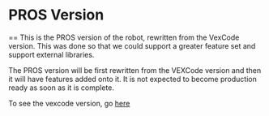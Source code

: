 # PROS Version
==
This is the PROS version of the robot, rewritten from the VexCode version. This was done so that we could support a greater feature set and support external libraries.

The PROS version will be first rewritten from the VEXCode version and then it will have features added onto it. It is not expected to become production ready as soon as it is complete.

To see the vexcode version, go [here](https://github.com/calhighrobotics/Over-Under-2023-24-teamB)


